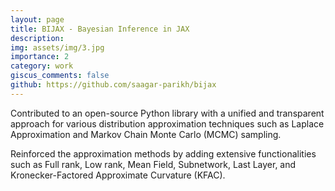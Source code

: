 ```yaml
---
layout: page
title: BIJAX - Bayesian Inference in JAX
description:
img: assets/img/3.jpg
importance: 2
category: work
giscus_comments: false
github: https://github.com/saagar-parikh/bijax
---
```


Contributed to an open-source Python library with a unified and transparent approach for various distribution approximation techniques such as Laplace Approximation and Markov Chain Monte Carlo (MCMC) sampling.

Reinforced the approximation methods by adding extensive functionalities such as Full rank, Low rank, Mean Field, Subnetwork, Last Layer, and Kronecker-Factored Approximate Curvature (KFAC).
